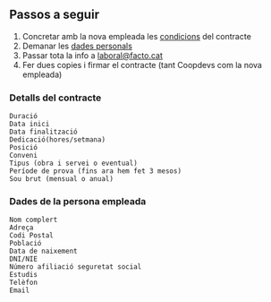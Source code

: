 ## Passos a seguir
1. Concretar amb la nova empleada les [condicions](https://github.com/coopdevs/handbook/wiki/Fer-un-contracte-nou-per-una-empleada#detalls-del-contracte) del contracte
2. Demanar les [dades personals](https://github.com/coopdevs/handbook/wiki/Fer-un-contracte-nou-per-una-empleada#dades-de-la-persona-empleada)
3. Passar tota la info a laboral@facto.cat
4. Fer dues copies i firmar el contracte (tant Coopdevs com la nova empleada)

### Detalls del contracte
```
Duració
Data inici
Data finalització
Dedicació(hores/setmana)
Posició
Conveni
Tipus (obra i servei o eventual)
Període de prova (fins ara hem fet 3 mesos)
Sou brut (mensual o anual)
```

### Dades de la persona empleada
```
Nom complert
Adreça
Codi Postal
Població
Data de naixement
DNI/NIE
Número afiliació seguretat social
Estudis
Telèfon
Email
```